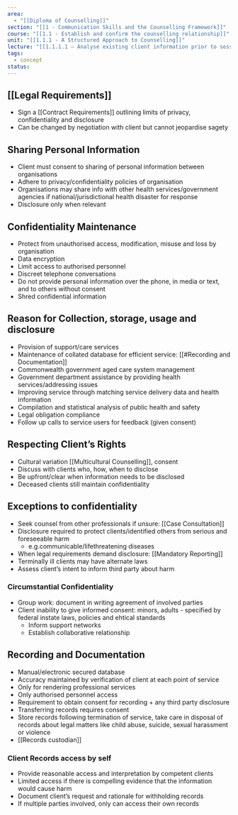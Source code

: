 ```yaml
---
area:
  - "[[Diploma of Counselling]]"
section: "[[1 - Communication Skills and the Counselling Framework]]"
course: "[[1.1 - Establish and confirm the counselling relationship]]"
unit: "[[1.1.1 - A Structured Approach to Counselling]]"
lecture: "[[1.1.1.1 – Analyse existing client information prior to session]]"
tags:
  - concept
status:
---
```

## [[Legal Requirements]]
- Sign a [[Contract Requirements]] outlining limits of privacy, confidentiality and disclosure
- Can be changed by negotiation with client but cannot jeopardise sagety 

## Sharing Personal Information
- Client must consent to sharing of personal information between organisations
- Adhere to privacy/confidentiality policies of organisation
- Organisations may share info with other health services/government agencies if national/jurisdictional health disaster for response
- Disclosure only when relevant


## Confidentiality Maintenance
- Protect from unauthorised access, modification, misuse and loss by organisation 
- Data encryption
- Limit access to authorised personnel
- Discreet telephone conversations
- Do not provide personal information over the phone, in media or text, and to others without consent
- Shred confidential information

## Reason for Collection, storage, usage and disclosure
- Provision of support/care services
- Maintenance of collated database for efficient service: [[#Recording and Documentation]]
- Commonwealth government aged care system management
- Government department assistance by providing health services/addressing issues
- Improving service through matching service delivery data and health information
- Compilation and statistical analysis of public health and safety
- Legal obligation compliance
- Follow up calls to service users for feedback (given consent)

## Respecting Client’s Rights
- Cultural variation [[Multicultural Counselling]], consent
- Discuss with clients who, how, when to disclose
- Be upfront/clear when information needs to be disclosed
- Deceased clients still maintain confidentiality
    
## Exceptions to confidentiality 

- Seek counsel from other professionals if unsure: [[Case Consultation]]
- Disclosure required to protect clients/identified others from serious and foreseeable harm
	- e.g.communicable/lifethreatening diseases 
- When legal requirements demand disclosure: [[Mandatory Reporting]]
- Terminally ill clients may have alternate laws
- Assess client’s intent to inform third party about harm
    
### Circumstantial Confidentiality

- Group work: document in writing agreement of involved parties
- Client inability to give informed consent: minors, adults - specified by federal instate laws, policies and ehtical standards
	- Inform support networks
	- Establish collaborative relationship
	    
## Recording and Documentation

- Manual/electronic secured database
- Accuracy maintained by verification of client at each point of service
- Only for rendering professional services
- Only authorised personnel access
- Requirement to obtain consent for recording + any third party disclosure
- Transferring records requires consent
- Store records following termination of service, take care in disposal of records about legal matters like child abuse, suicide, sexual harassment or violence
- [[Records custodian]]
  
### Client Records access by self
- Provide reasonable access and interpretation by competent clients 
- Limited access if there is compelling evidence that the information would cause harm
- Document client’s request and rationale for withholding records
- If multiple parties involved, only can access their own records